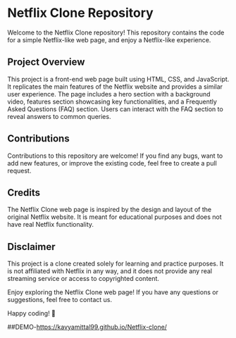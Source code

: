 # Netflix Clone Repository

Welcome to the Netflix Clone repository! This repository contains the code for a simple Netflix-like web page, and enjoy a Netflix-like experience.

## Project Overview

This project is a front-end web page built using HTML, CSS, and JavaScript. It replicates the main features of the Netflix website and provides a similar user experience. The page includes a hero section with a background video, features section showcasing key functionalities, and a Frequently Asked Questions (FAQ) section. Users can interact with the FAQ section to reveal answers to common queries.

## Contributions

Contributions to this repository are welcome! If you find any bugs, want to add new features, or improve the existing code, feel free to create a pull request.

## Credits

The Netflix Clone web page is inspired by the design and layout of the original Netflix website. It is meant for educational purposes and does not have real Netflix functionality.


## Disclaimer

This project is a clone created solely for learning and practice purposes. It is not affiliated with Netflix in any way, and it does not provide any real streaming service or access to copyrighted content.

Enjoy exploring the Netflix Clone web page! If you have any questions or suggestions, feel free to contact us.

Happy coding! 🚀


##DEMO-https://kavyamittal99.github.io/Netflix-clone/

